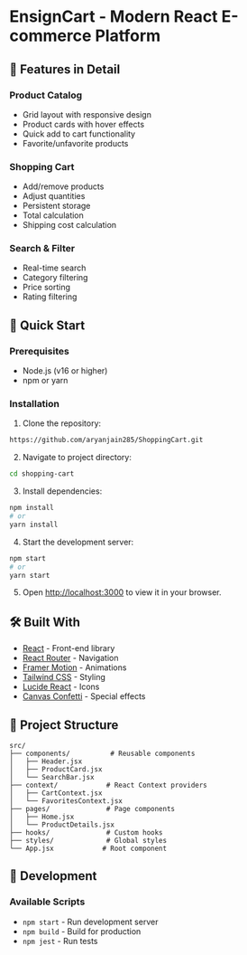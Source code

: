 # EnsignCart - Modern React E-commerce Platform

## 🔋 Features in Detail

### Product Catalog
- Grid layout with responsive design
- Product cards with hover effects
- Quick add to cart functionality
- Favorite/unfavorite products

### Shopping Cart
- Add/remove products
- Adjust quantities
- Persistent storage
- Total calculation
- Shipping cost calculation

### Search & Filter
- Real-time search
- Category filtering
- Price sorting
- Rating filtering

## 🚀 Quick Start

### Prerequisites

- Node.js (v16 or higher)
- npm or yarn

### Installation

1. Clone the repository:
```bash
https://github.com/aryanjain285/ShoppingCart.git
```

2. Navigate to project directory:
```bash
cd shopping-cart
```

3. Install dependencies:
```bash
npm install
# or
yarn install
```

4. Start the development server:
```bash
npm start
# or
yarn start
```

5. Open [http://localhost:3000](http://localhost:3000) to view it in your browser.

## 🛠️ Built With

- [React](https://reactjs.org/) - Front-end library
- [React Router](https://reactrouter.com/) - Navigation
- [Framer Motion](https://www.framer.com/motion/) - Animations
- [Tailwind CSS](https://tailwindcss.com/) - Styling
- [Lucide React](https://lucide.dev/) - Icons
- [Canvas Confetti](https://www.kirilv.com/canvas-confetti/) - Special effects

## 📂 Project Structure

```
src/
├── components/          # Reusable components
│   ├── Header.jsx
│   ├── ProductCard.jsx
│   └── SearchBar.jsx
├── context/            # React Context providers
│   ├── CartContext.jsx
│   └── FavoritesContext.jsx
├── pages/              # Page components
│   ├── Home.jsx
│   └── ProductDetails.jsx
├── hooks/              # Custom hooks
├── styles/             # Global styles
└── App.jsx            # Root component
```



## 🔧 Development

### Available Scripts

- `npm start` - Run development server
- `npm build` - Build for production
- `npm jest` - Run tests
